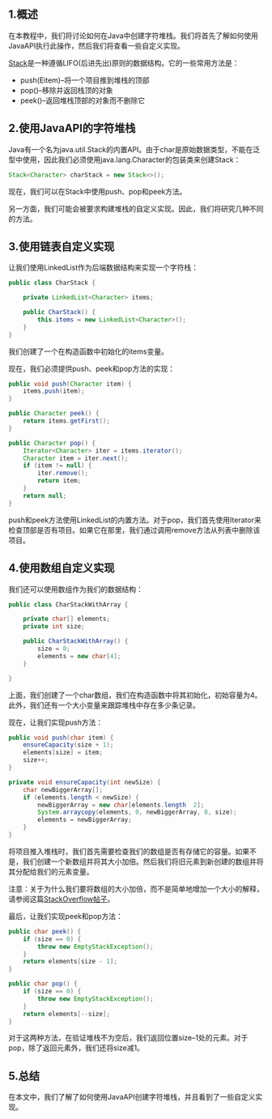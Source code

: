 ## 1.概述

在本教程中，我们将讨论如何在Java中创建字符堆栈。我们将首先了解如何使用JavaAPI执行此操作，然后我们将查看一些自定义实现。

[Stack](https://www.baeldung.com/java-stack)是一种遵循LIFO(后进先出)原则的数据结构。它的一些常用方法是：

-   push(Eitem)–将一个项目推到堆栈的顶部
-   pop()–移除并返回栈顶的对象
-   peek()–返回堆栈顶部的对象而不删除它

## 2.使用JavaAPI的字符堆栈

Java有一个名为java.util.Stack的内置API。由于char是原始数据类型，不能在泛型中使用，因此我们必须使用java.lang.Character的包装类来创建Stack：

```java
Stack<Character> charStack = new Stack<>();
```

现在，我们可以在Stack中使用push、pop和peek方法。

另一方面，我们可能会被要求构建堆栈的自定义实现。因此，我们将研究几种不同的方法。

## 3.使用链表自定义实现

让我们使用LinkedList作为后端数据结构来实现一个字符栈：

```java
public class CharStack {

    private LinkedList<Character> items;

    public CharStack() {
        this.items = new LinkedList<Character>();
    }
}
```

我们创建了一个在构造函数中初始化的items变量。

现在，我们必须提供push、peek和pop方法的实现：

```java
public void push(Character item) {
    items.push(item);
}

public Character peek() {
    return items.getFirst();
}

public Character pop() {
    Iterator<Character> iter = items.iterator();
    Character item = iter.next();
    if (item != null) {
        iter.remove();
        return item;
    }
    return null;
}
```

push和peek方法使用LinkedList的内置方法。对于pop，我们首先使用Iterator来检查顶部是否有项目。如果它在那里，我们通过调用remove方法从列表中删除该项目。

## 4.使用数组自定义实现

我们还可以使用数组作为我们的数据结构：

```java
public class CharStackWithArray {

    private char[] elements;
    private int size;

    public CharStackWithArray() {
        size = 0;
        elements = new char[4];
    }

}
```

上面，我们创建了一个char数组，我们在构造函数中将其初始化，初始容量为4。此外，我们还有一个大小变量来跟踪堆栈中存在多少条记录。

现在，让我们实现push方法：

```java
public void push(char item) {
    ensureCapacity(size + 1);
    elements[size] = item;
    size++;
}

private void ensureCapacity(int newSize) {
    char newBiggerArray[];
    if (elements.length < newSize) {
        newBiggerArray = new char[elements.length  2];
        System.arraycopy(elements, 0, newBiggerArray, 0, size);
        elements = newBiggerArray;
    }
}
```

将项目推入堆栈时，我们首先需要检查我们的数组是否有存储它的容量。如果不是，我们创建一个新数组并将其大小加倍。然后我们将旧元素到新创建的数组并将其分配给我们的元素变量。

注意：关于为什么我们要将数组的大小加倍，而不是简单地增加一个大小的解释，请参阅这篇[StackOverflow帖子](https://stackoverflow.com/questions/10419250/why-double-stack-capacity-instead-of-just-increasing-it-by-fixed-amount)。

最后，让我们实现peek和pop方法：

```java
public char peek() {
    if (size == 0) {
        throw new EmptyStackException();
    }
    return elements[size - 1];
}

public char pop() {
    if (size == 0) {
        throw new EmptyStackException();
    }
    return elements[--size];
}
```

对于这两种方法，在验证堆栈不为空后，我们返回位置size–1处的元素。对于pop，除了返回元素外，我们还将size减1。

## 5.总结

在本文中，我们了解了如何使用JavaAPI创建字符堆栈，并且看到了一些自定义实现。